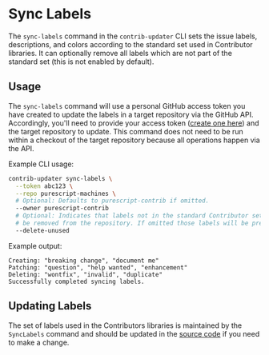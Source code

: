 # Sync Labels

The `sync-labels` command in the `contrib-updater` CLI sets the issue labels, descriptions, and colors according to the standard set used in Contributor libraries. It can optionally remove all labels which are not part of the standard set (this is not enabled by default).

## Usage

The `sync-labels` command will use a personal GitHub access token you have created to update the labels in a target repository via the GitHub API. Accordingly, you'll need to provide your access token ([create one here](https://github.com/settings/tokens)) and the target repository to update. This command does not need to be run within a checkout of the target repository because all operations happen via the API.

Example CLI usage:

```sh
contrib-updater sync-labels \
  --token abc123 \
  --repo purescript-machines \
  # Optional: Defaults to purescript-contrib if omitted.
  --owner purescript-contrib
  # Optional: Indicates that labels not in the standard Contributor set should
  # be removed from the repository. If omitted those labels will be preserved.
  --delete-unused
```

Example output:

```text
Creating: "breaking change", "document me"
Patching: "question", "help wanted", "enhancement"
Deleting: "wontfix", "invalid", "duplicate"
Successfully completed syncing labels.
```

## Updating Labels

The set of labels used in the Contributors libraries is maintained by the `SyncLabels` command and should be updated in the [source code](../src/Updater/SyncLabels/IssueLabel.purs) if you need to make a change.
